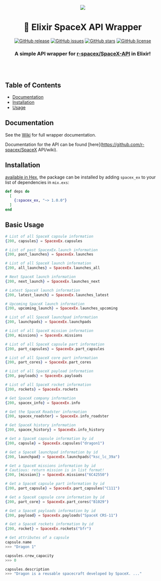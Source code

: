 <p align="center"><img src="https://www.spacex.com/sites/spacex/files/styles/new_gallery_large/public/2016_-_02_jason3_vertical2.jpg?itok=fxjAYWHW"></p>
<div align="center">

# 🚀 Elixir SpaceX API Wrapper 
[![GitHub release](https://img.shields.io/github/release/crunchysoul/spacex_ex.svg)](https://github.com/crunchysoul/spacex_ex/releases)
[![GitHub issues](https://img.shields.io/github/issues/crunchysoul/spacex_ex.svg)](https://github.com/crunchysoul/spacex_ex/issues)
[![GitHub stars](https://img.shields.io/github/stars/crunchysoul/spacex_ex.svg)](https://github.com/crunchysoul/spacex_ex/stargazers)
[![GitHub license](https://img.shields.io/github/license/crunchysoul/spacex_ex.svg)](https://github.com/crunchysoul/spacex_ex)

### A simple API wrapper for [r-spacex/SpaceX-API](https://github.com/r-spacex/SpaceX-API) in Elixir!

<br><br>

</div>

## Table of Contents

- [Documentation](#documentation)
- [Installation](#installation)
- [Usage](#basic-usage)


## Documentation
See the [Wiki](https://github.com/crunchysoul/spacex_ex/wiki) for full wrapper documentation.

Documentation for the API can be found [here](https://github.com/r-spacex/SpaceX API/wiki).

## Installation
[available in Hex](https://hex.pm/docs/spacex_ex), the package can be installed
by adding `spacex_ex` to your list of dependencies in `mix.exs`:

```elixir
def deps do
  [
    {:spacex_ex, "~> 1.0.0"}
  ]
end
```

## Basic Usage
```elixir
# List of all SpaceX capsule information
{200, capsules} = SpacexEx.capsules

# List of past SpacexEx.launch information
{200, past_launches} = SpacexEx.launches

# List of all SpaceX launch information
{200, all_launches} = SpacexEx.launches_all

# Next SpaceX launch information
{200, next_launch} = SpacexEx.launches_next

# Latest SpaceX launch information
{200, latest_launch} = SpacexEx.launches_latest

# Upcoming SpaceX launch information
{200, upcoming_launch} = SpacexEx.launches_upcoming

# List of all SpaceX launchpad information
{200, launchpads} = SpacexEx.launchpads

# List of all SpaceX mission information
{200, missions} = SpacexEx.missions

# List of all SpaceX capsule part information
{200, part_capsules} = SpacexEx.part_capsules

# List of all SpaceX core part information
{200, part_cores} = SpacexEx.part_cores

# List of all SpaceX payload information
{200, payloads} = SpacexEx.payloads

# List of all SpaceX rocket information
{200, rockets} = SpacexEx.rockets

# Get SpaceX company information
{200, spacex_info} = SpacexEx.info

# Get the SpaceX Roadster information
{200, spacex_roadster} = SpacexEx.info_roadster

# Get SpaceX history information
{200, spacex_history} = SpacexEx.info_history 

# Get a SpaceX capsule information by id
{200, capsule} = SpacexEx.capsules("dragon1")

# Get a SpaceX launchpad information by id
{200, launchpad} = SpacexEx.launchpads("ksc_lc_39a")

# Get a SpaceX missions information by id
# Cautious: return mission is in list format!
{200, [mission]} = SpacexEx.missions("6C42550")

# Get a SpaceX capsule part information by id
{200, part_capsule} = SpacexEx.part_capsules("C111")

# Get a SpaceX capsule core information by id
{200, part_core} = SpacexEx.part_cores("B1029")

# Get a SpaceX payloads information by id
{200, payload} = SpacexEx.payloads("SpaceX CRS-11")

# Get a SpaceX rockets information by id
{200, rocket} = SpacexEx.rockets("bfr")

# Get attributes of a capsule
capsule.name
>>> "Dragon 1"

capsules.crew_capacity
>>> 0

capsules.description
>>> "Dragon is a reusable spacecraft developed by SpaceX. ..."


```
